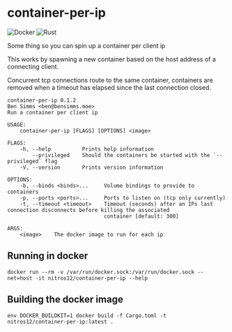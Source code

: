# container-per-ip

![Docker](https://github.com/nitros12/container-per-ip/workflows/Docker/badge.svg)
![Rust](https://github.com/nitros12/container-per-ip/workflows/Rust/badge.svg)

Some thing so you can spin up a container per client ip

This works by spawning a new container based on the host address of a connecting
client.

Concurrent tcp connections route to the same container, containers are removed
when a timeout has elapsed since the last connection closed.

```
container-per-ip 0.1.2
Ben Simms <ben@bensimms.moe>
Run a container per client ip

USAGE:
    container-per-ip [FLAGS] [OPTIONS] <image>

FLAGS:
    -h, --help          Prints help information
        --privileged    Should the containers be started with the `--privileged` flag
    -V, --version       Prints version information

OPTIONS:
    -b, --binds <binds>...     Volume bindings to provide to containers
    -p, --ports <ports>...     Ports to listen on (tcp only currently)
    -t, --timeout <timeout>    Timeout (seconds) after an IPs last connection disconnects before killing the associated
                               container [default: 300]

ARGS:
    <image>    The docker image to run for each ip
```

## Running in docker

```
docker run --rm -v /var/run/docker.sock:/var/run/docker.sock --net=host -it nitros12/container-per-ip --help
```

## Building the docker image

``` shell
env DOCKER_BUILDKIT=1 docker build -f Cargo.toml -t nitros12/container-per-ip:latest .
```
